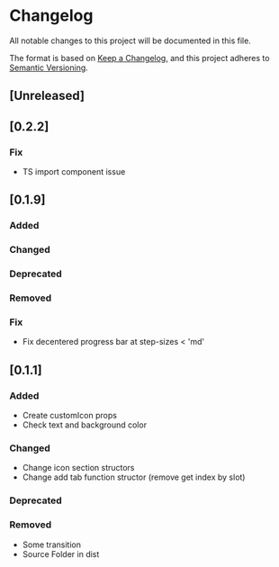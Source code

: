 # Changelog
All notable changes to this project will be documented in this file.

The format is based on [Keep a Changelog](https://keepachangelog.com/en/1.0.0/),
and this project adheres to [Semantic Versioning](https://semver.org/spec/v2.0.0.html).

## [Unreleased]
## [0.2.2]
### Fix
- TS import component issue

## [0.1.9]
### Added


### Changed


### Deprecated 


### Removed

### Fix
- Fix decentered progress bar at step-sizes < 'md' 

## [0.1.1]
### Added
- Create customIcon props
- Check text and background color

### Changed
- Change icon section structors
- Change add tab function structor (remove get index by slot)

### Deprecated 


### Removed
- Some transition
- Source Folder in dist